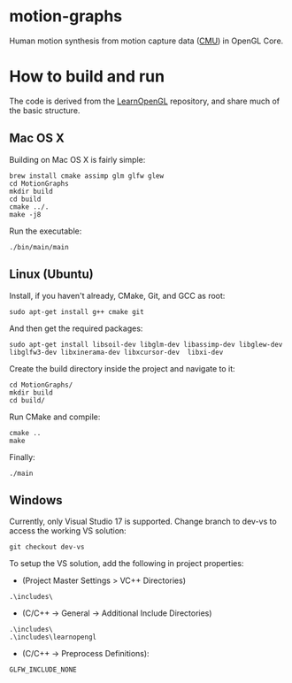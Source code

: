 # motion-graphs
Human motion synthesis from motion capture data ([CMU](http://mocap.cs.cmu.edu)) in OpenGL Core.

# How to build and run
The code is derived from the [LearnOpenGL](https://github.com/JoeyDeVries/LearnOpenGL) repository, and share much of the basic structure.
## Mac OS X
Building on Mac OS X is fairly simple:
```
brew install cmake assimp glm glfw glew
cd MotionGraphs
mkdir build
cd build
cmake ../.
make -j8
```
Run the executable:
```
./bin/main/main
```
## Linux (Ubuntu)
Install, if you haven't already, CMake, Git, and GCC as root:
```
sudo apt-get install g++ cmake git
```
And then get the required packages:
```
sudo apt-get install libsoil-dev libglm-dev libassimp-dev libglew-dev libglfw3-dev libxinerama-dev libxcursor-dev  libxi-dev
``` 
Create the build directory inside the project and navigate to it:
```
cd MotionGraphs/
mkdir build
cd build/
```
Run CMake and compile:
```
cmake ..
make
```
Finally:
```
./main
```
## Windows
Currently, only Visual Studio 17 is supported. Change branch to dev-vs to access the working VS solution:
```
git checkout dev-vs
```
To setup the VS solution, add the following in project properties:
- (Project Master Settings > VC++ Directories)
```
.\includes\
```
- (C/C++ -> General -> Additional Include Directories)
```
.\includes\
.\includes\learnopengl
```
- (C/C++ -> Preprocess Definitions):
```
GLFW_INCLUDE_NONE
```
